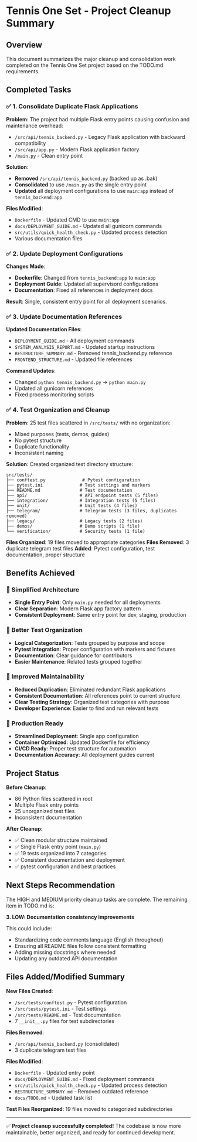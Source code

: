 # Tennis One Set - Project Cleanup Summary

## Overview
This document summarizes the major cleanup and consolidation work completed on the Tennis One Set project based on the TODO.md requirements.

## Completed Tasks

### ✅ 1. Consolidate Duplicate Flask Applications

**Problem**: The project had multiple Flask entry points causing confusion and maintenance overhead:
- `/src/api/tennis_backend.py` - Legacy Flask application with backward compatibility
- `/src/api/app.py` - Modern Flask application factory  
- `/main.py` - Clean entry point

**Solution**:
- **Removed** `/src/api/tennis_backend.py` (backed up as .bak)
- **Consolidated** to use `/main.py` as the single entry point
- **Updated** all deployment configurations to use `main:app` instead of `tennis_backend:app`

**Files Modified**:
- `Dockerfile` - Updated CMD to use `main:app`
- `docs/DEPLOYMENT_GUIDE.md` - Updated all gunicorn commands
- `src/utils/quick_health_check.py` - Updated process detection
- Various documentation files

### ✅ 2. Update Deployment Configurations

**Changes Made**:
- **Dockerfile**: Changed from `tennis_backend:app` to `main:app`
- **Deployment Guide**: Updated all supervisord configurations
- **Documentation**: Fixed all references in deployment docs

**Result**: Single, consistent entry point for all deployment scenarios.

### ✅ 3. Update Documentation References

**Updated Documentation Files**:
- `DEPLOYMENT_GUIDE.md` - All deployment commands
- `SYSTEM_ANALYSIS_REPORT.md` - Updated startup instructions  
- `RESTRUCTURE_SUMMARY.md` - Removed tennis_backend.py reference
- `FRONTEND_STRUCTURE.md` - Updated file references

**Command Updates**:
- Changed `python tennis_backend.py` → `python main.py`
- Updated all gunicorn references
- Fixed process monitoring scripts

### ✅ 4. Test Organization and Cleanup

**Problem**: 25 test files scattered in `/src/tests/` with no organization:
- Mixed purposes (tests, demos, guides)
- No pytest structure
- Duplicate functionality
- Inconsistent naming

**Solution**: Created organized test directory structure:

```
src/tests/
├── conftest.py              # Pytest configuration
├── pytest.ini              # Test settings and markers
├── README.md               # Test documentation
├── api/                    # API endpoint tests (5 files)
├── integration/            # Integration tests (5 files)  
├── unit/                   # Unit tests (4 files)
├── telegram/               # Telegram tests (3 files, duplicates removed)
├── legacy/                 # Legacy tests (2 files)
├── demos/                  # Demo scripts (1 file)
└── verification/           # Security tests (1 file)
```

**Files Organized**: 19 files moved to appropriate categories
**Files Removed**: 3 duplicate telegram test files
**Added**: Pytest configuration, test documentation, proper structure

## Benefits Achieved

### 🎯 Simplified Architecture
- **Single Entry Point**: Only `main.py` needed for all deployments
- **Clear Separation**: Modern Flask app factory pattern
- **Consistent Deployment**: Same entry point for dev, staging, production

### 📁 Better Test Organization  
- **Logical Categorization**: Tests grouped by purpose and scope
- **Pytest Integration**: Proper configuration with markers and fixtures
- **Documentation**: Clear guidance for contributors
- **Easier Maintenance**: Related tests grouped together

### 🔧 Improved Maintainability
- **Reduced Duplication**: Eliminated redundant Flask applications
- **Consistent Documentation**: All references point to current structure  
- **Clear Testing Strategy**: Organized test categories with purpose
- **Developer Experience**: Easier to find and run relevant tests

### 🚀 Production Ready
- **Streamlined Deployment**: Single app configuration
- **Container Optimized**: Updated Dockerfile for efficiency
- **CI/CD Ready**: Proper test structure for automation
- **Documentation Accuracy**: All deployment guides current

## Project Status

**Before Cleanup**: 
- 86 Python files scattered in root
- Multiple Flask entry points
- 25 unorganized test files
- Inconsistent documentation

**After Cleanup**:
- ✅ Clean modular structure maintained
- ✅ Single Flask entry point (`main.py`)
- ✅ 19 tests organized into 7 categories
- ✅ Consistent documentation and deployment
- ✅ pytest configuration and best practices

## Next Steps Recommendation

The HIGH and MEDIUM priority cleanup tasks are complete. The remaining item in TODO.md is:

**3. LOW: Documentation consistency improvements**

This could include:
- Standardizing code comments language (English throughout)
- Ensuring all README files follow consistent formatting
- Adding missing docstrings where needed
- Updating any outdated API documentation

## Files Added/Modified Summary

**New Files Created**:
- `/src/tests/conftest.py` - Pytest configuration
- `/src/tests/pytest.ini` - Test settings  
- `/src/tests/README.md` - Test documentation
- 7 `__init__.py` files for test subdirectories

**Files Removed**:
- `/src/api/tennis_backend.py` (consolidated)
- 3 duplicate telegram test files

**Files Modified**:
- `Dockerfile` - Updated entry point
- `docs/DEPLOYMENT_GUIDE.md` - Fixed deployment commands
- `src/utils/quick_health_check.py` - Updated process detection
- `RESTRUCTURE_SUMMARY.md` - Removed outdated reference
- `docs/TODO.md` - Updated task list

**Test Files Reorganized**: 19 files moved to categorized subdirectories

---

✅ **Project cleanup successfully completed!** The codebase is now more maintainable, better organized, and ready for continued development.